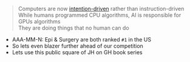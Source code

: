 > Computers are now [intention-driven](https://www.youtube.com/watch?v=Sc48ToLIQAY) rather than instruction-driven      
> While humans programmed CPU algorithms, AI is responsible for GPUs algorithms    
> They are doing things that no human can do    

- AAA-MM-N: Epi & Surgery are both ranked `#1` in the US
- So lets even blazer further ahead of our competition
- Lets use this public square of JH on GH book series
